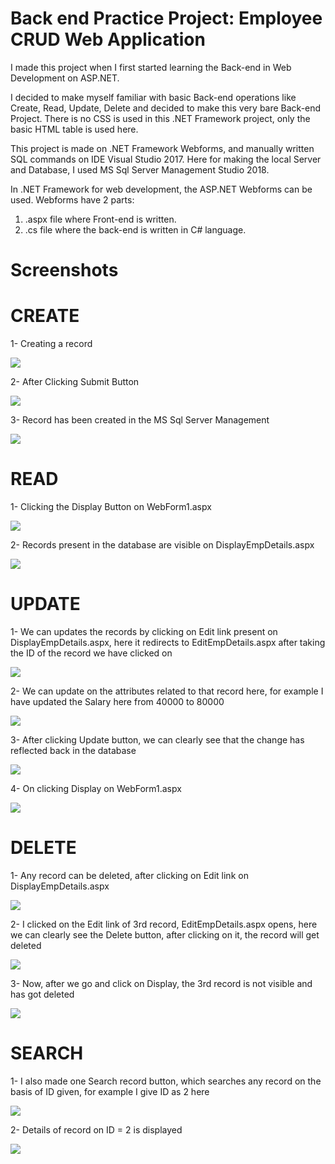 # Back end Practice Project: Employee CRUD Web Application
I made this project when I first started learning the Back-end in Web Development on ASP.NET.

I decided to make myself familiar with basic Back-end operations like Create, Read, Update, Delete and decided to make this very bare Back-end Project. There is no CSS is used in this .NET Framework project, only the basic HTML table is used here.

This project is made on .NET Framework Webforms, and manually written SQL commands on IDE Visual Studio 2017. Here for making the local Server and Database, I used MS Sql Server Management Studio 2018.

In .NET Framework for web development, the ASP.NET Webforms can be used. Webforms have 2 parts: 
1) .aspx file where Front-end is written.
2) .cs file where the back-end is written in C# language.

# Screenshots

# CREATE
1- Creating a record

![](Screenshots/1%20Create/CreateOp.png)

2- After Clicking Submit Button

![](Screenshots/1%20Create/CreateOp2.png)

3- Record has been created in the MS Sql Server Management

![](Screenshots/1%20Create/CreateOp3.png)

# READ
1- Clicking the Display Button on WebForm1.aspx

![](Screenshots/2%20Read/ReadOp.png)

2- Records present in the database are visible on DisplayEmpDetails.aspx

![](Screenshots/2%20Read/ReadOp2.png)

# UPDATE
1- We can updates the records by clicking on Edit link present on DisplayEmpDetails.aspx, here it redirects to EditEmpDetails.aspx after taking the ID of the record we have clicked on

![](Screenshots/3%20Update/UpdateOp.png)

2- We can update on the attributes related to that record here, for example I have updated the Salary here from 40000 to 80000

![](Screenshots/3%20Update/UpdateOp2.png)

3- After clicking Update button, we can clearly see that the change has reflected back in the database

![](Screenshots/3%20Update/UpdateOp3.png)

4- On clicking Display on WebForm1.aspx

![](Screenshots/2%20Read/ReadOp2.png)

# DELETE
1- Any record can be deleted, after clicking on Edit link on DisplayEmpDetails.aspx

![](Screenshots/4%20Delete/DeleteOp.png)

2- I clicked on the Edit link of 3rd record, EditEmpDetails.aspx opens, here we can clearly see the Delete button, after clicking on it, the record will get deleted

![](Screenshots/4%20Delete/DeleteOp2.png)

3- Now, after we go and click on Display, the 3rd record is not visible and has got deleted

![](Screenshots/4%20Delete/DeleteOp3.png)

# SEARCH
1- I also made one Search record button, which searches any record on the basis of ID given, for example I give ID as 2 here

![](Screenshots/5%20Search/SearchOp.png)

2- Details of record on ID = 2 is displayed

![](Screenshots/5%20Search/SearchOp2.png)
